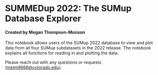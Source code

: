 # SUMMEDup 2022: The SUMup Database Explorer

#### Created by Megan Thompson-Munson

This notebook allows users of the SUMup 2022 database to view and plot data from all four SUMup subdatasets in the 2022 release. The notebook explains all functions for reading in and plotting the data.

Please reach out with any questions or requests (metm9666@colorado.edu).

